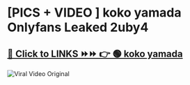 
 # [PICS + VIDEO ] koko yamada Onlyfans Leaked 2uby4

## <h2><a href="https://clipsfans.com/koko_yamada&ref=git">🔗 Click to LINKS ⏩⏩ 👉 🟢 koko yamada </a></h2>

<a href="https://clipsfans.com/koko_yamada&ref=git" rel="nofollow" data-target="animated-image.originalLink"><img src="https://i.ibb.co.com/xMMVF88/686577567.gif" alt="Viral Video Original" style="max-width: 100%; display: inline-block;" data-target="animated-image.originalImage"></a>

